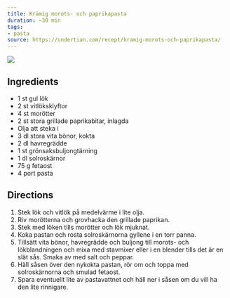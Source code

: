 ```yaml
---
title: Krämig morots- och paprikapasta
duration: ~30 min
tags:
- pasta
source: https://undertian.com/recept/kramig-morots-och-paprikapasta/
---
```

![](https://undertian.com/wp-content/uploads/2020/02/Kra%CC%88mig-morots-och-paprikapasta-1308x1308.jpg)


## Ingredients
- 1 st gul lök
- 2 st vitlöksklyftor
- 4 st morötter
- 2 st stora grillade paprikabitar, inlagda
- Olja att steka i
- 3 dl stora vita bönor, kokta
- 2 dl havregrädde
- 1 st grönsaksbuljongtärning
- 1 dl solroskärnor
- 75 g fetaost
- 4 port pasta

## Directions
1.  Stek lök och vitlök på medelvärme i lite olja.
2. Riv morötterna och grovhacka den grillade paprikan.
3. Stek med löken tills morötter och lök mjuknat.
4. Koka pastan och rosta solroskärnorna gyllene i en torr panna.
5. Tillsätt vita bönor, havregrädde och buljong till morots- och lökblandningen och mixa med stavmixer eller i en blender tills det är en slät sås. Smaka av med salt och peppar.
6. Häll såsen över den nykokta pastan, rör om och toppa med solroskärnorna och smulad fetaost.
7. Spara eventuellt lite av pastavattnet och häll ner i såsen om du vill ha den lite rinnigare.
